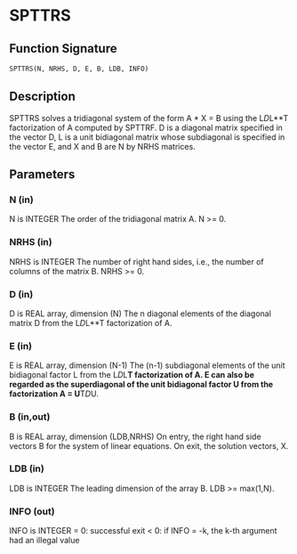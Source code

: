 # SPTTRS

## Function Signature

```fortran
SPTTRS(N, NRHS, D, E, B, LDB, INFO)
```

## Description


 SPTTRS solves a tridiagonal system of the form
    A * X = B
 using the L*D*L**T factorization of A computed by SPTTRF.  D is a
 diagonal matrix specified in the vector D, L is a unit bidiagonal
 matrix whose subdiagonal is specified in the vector E, and X and B
 are N by NRHS matrices.

## Parameters

### N (in)

N is INTEGER The order of the tridiagonal matrix A. N >= 0.

### NRHS (in)

NRHS is INTEGER The number of right hand sides, i.e., the number of columns of the matrix B. NRHS >= 0.

### D (in)

D is REAL array, dimension (N) The n diagonal elements of the diagonal matrix D from the L*D*L**T factorization of A.

### E (in)

E is REAL array, dimension (N-1) The (n-1) subdiagonal elements of the unit bidiagonal factor L from the L*D*L**T factorization of A. E can also be regarded as the superdiagonal of the unit bidiagonal factor U from the factorization A = U**T*D*U.

### B (in,out)

B is REAL array, dimension (LDB,NRHS) On entry, the right hand side vectors B for the system of linear equations. On exit, the solution vectors, X.

### LDB (in)

LDB is INTEGER The leading dimension of the array B. LDB >= max(1,N).

### INFO (out)

INFO is INTEGER = 0: successful exit < 0: if INFO = -k, the k-th argument had an illegal value

